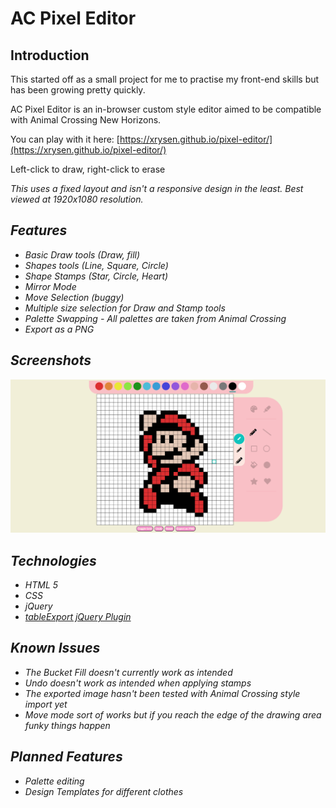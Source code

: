 # AC Pixel Editor

## Introduction

This started off as a small project for me to practise my front-end skills but has been growing pretty quickly.

AC Pixel Editor is an in-browser custom style editor aimed to be compatible with Animal Crossing New Horizons.  

You can play with it here:
[https://xrysen.github.io/pixel-editor/](https://xrysen.github.io/pixel-editor/)

Left-click to draw, right-click to erase

<em>This uses a fixed layout and isn't a responsive design in the least. Best viewed at 1920x1080 resolution.

## Features
- Basic Draw tools (Draw, fill)
- Shapes tools (Line, Square, Circle)
- Shape Stamps (Star, Circle, Heart)
- Mirror Mode
- Move Selection (buggy)
- Multiple size selection for Draw and Stamp tools
- Palette Swapping - All palettes are taken from Animal Crossing
- Export as a PNG

## Screenshots
<img src = "https://github.com/xrysen/pixel-editor/blob/master/docs/ss1.png?raw=true">

## Technologies
- HTML 5
- CSS
- jQuery
- <a href = "https://github.com/hhurz/tableExport.jquery.plugin">tableExport jQuery Plugin</a>

## Known Issues
- The Bucket Fill doesn't currently work as intended
- Undo doesn't work as intended when applying stamps
- The exported image hasn't been tested with Animal Crossing style import yet
- Move mode sort of works but if you reach the edge of the drawing area funky things happen

## Planned Features
- Palette editing
- Design Templates for different clothes